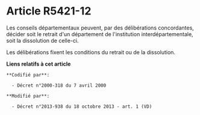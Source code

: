 # Article R5421-12

Les conseils départementaux peuvent, par des délibérations concordantes, décider soit le retrait d'un département de
l'institution interdépartementale, soit la dissolution de celle-ci. 

Les délibérations fixent les conditions du retrait ou de la dissolution.

**Liens relatifs à cet article**

	**Codifié par**:

	  - Décret n°2000-318 du 7 avril 2000

	**Modifié par**:

	  - Décret n°2013-938 du 18 octobre 2013 - art. 1 (VD)
